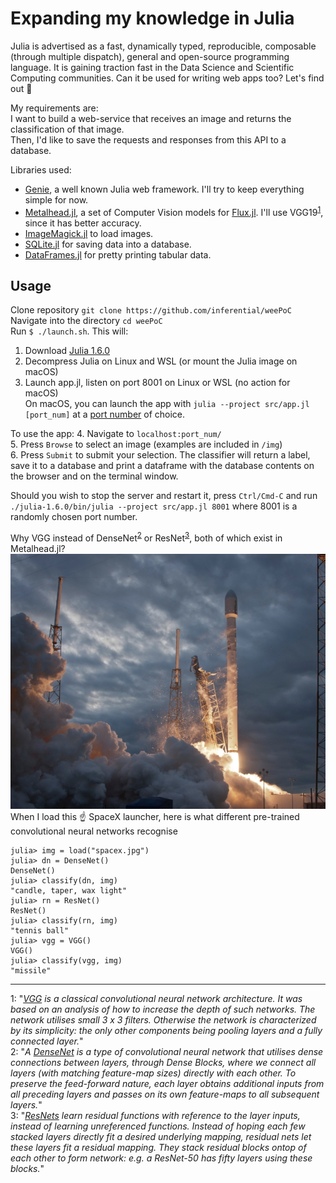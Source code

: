 # Expanding my knowledge in Julia

Julia is advertised as a fast, dynamically typed, reproducible, composable (through multiple dispatch), general and open-source programming language. It is gaining traction fast in the Data Science and Scientific Computing communities. Can it be used for writing web apps too? Let's find out 🧐     

My requirements are:   
I want to build a web-service that receives an image and returns the classification of that image.  
Then, I'd like to save the requests and responses from this API to a database.  

Libraries used:  
- [Genie](https://www.genieframework.com/), a well known Julia web framework. I'll try to keep everything simple for now.  
- [Metalhead.jl](https://github.com/FluxML/Metalhead.jl), a set of Computer Vision models for [Flux.jl](https://github.com/FluxML/Flux.jl). I'll use VGG19<sup>[1](#vgg)</sup>, since it has better accuracy.  
- [ImageMagick.jl](https://github.com/JuliaIO/ImageMagick.jl) to load images.  
- [SQLite.jl](https://github.com/JuliaDatabases/SQLite.jl) for saving data into a database. 
- [DataFrames.jl](https://github.com/JuliaData/DataFrames.jl) for pretty printing tabular data.  

## Usage   

Clone repository `git clone https://github.com/inferential/weePoC`  
Navigate into the directory `cd weePoC`  
Run `$ ./launch.sh`. This will:  
1. Download [Julia 1.6.0](https://julialang.org/downloads/)  
2. Decompress Julia on Linux and WSL (or mount the Julia image on macOS)  
3. Launch app.jl, listen on port 8001 on Linux or WSL (no action for macOS)  
On macOS, you can launch the app with `julia --project src/app.jl [port_num]` at a [port number](https://en.wikipedia.org/wiki/List_of_TCP_and_UDP_port_numbers) of choice.  

To use the app: 
4. Navigate to `localhost:port_num/`  
5. Press `Browse` to select an image (examples are included in `/img`)  
6. Press `Submit` to submit your selection. The classifier will return a label, save it to a database and print a dataframe with the database contents on the browser and on the terminal window.  

Should you wish to stop the server and restart it, press `Ctrl/Cmd-C` and run `./julia-1.6.0/bin/julia --project src/app.jl 8001` where 8001 is a randomly chosen port number.  



Why VGG instead of DenseNet<sup>[2](#dn)</sup> or ResNet<sup>[3](#rn)</sup>, both of which exist in Metalhead.jl?   
![load photo|10%](./img/spacex.jpg)    
When I load this ☝️  SpaceX launcher, here is what different pre-trained convolutional neural networks recognise   
```
julia> img = load("spacex.jpg")  
julia> dn = DenseNet()  
DenseNet()  
julia> classify(dn, img)  
"candle, taper, wax light"  
julia> rn = ResNet()  
ResNet()  
julia> classify(rn, img)  
"tennis ball"  
julia> vgg = VGG()  
VGG()  
julia> classify(vgg, img)  
"missile"  
```


---
<a name="vgg">1</a>: "_[VGG](https://paperswithcode.com/method/vgg) is a classical convolutional neural network architecture. It was based on an analysis of how to increase the depth of such networks. The network utilises small 3 x 3 filters. Otherwise the network is characterized by its simplicity: the only other components being pooling layers and a fully connected layer._"  
 <a name="dn">2</a>: "_A [DenseNet](https://paperswithcode.com/method/densenet) is a type of convolutional neural network that utilises dense connections between layers, through Dense Blocks, where we connect all layers (with matching feature-map sizes) directly with each other. To preserve the feed-forward nature, each layer obtains additional inputs from all preceding layers and passes on its own feature-maps to all subsequent layers._"  
<a name="rn">3</a>: "_[ResNets](https://paperswithcode.com/method/resnet) learn residual functions with reference to the layer inputs, instead of learning unreferenced functions. Instead of hoping each few stacked layers directly fit a desired underlying mapping, residual nets let these layers fit a residual mapping. They stack residual blocks ontop of each other to form network: e.g. a ResNet-50 has fifty layers using these blocks._"  


